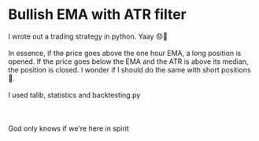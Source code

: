 # Bullish EMA with ATR filter
I wrote out a trading strategy in python. Yaay 😞🔫<br><br>
In essence, if the price goes above the one hour EMA, a long position is opened. If the price goes below the EMA and the ATR is above its median, the position is closed. I wonder if I should do the same with short positions🤔.<br><br>
I used talib, statistics and backtesting.py<br>
<br><br><br>
God only knows if we're here in spirit
